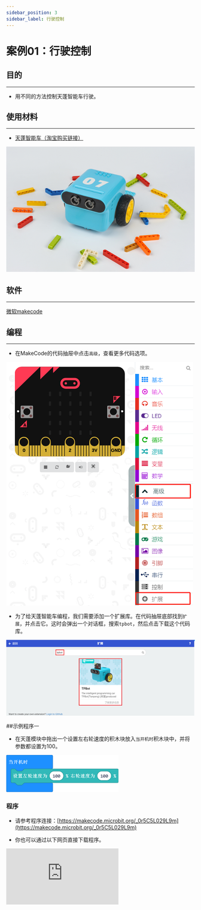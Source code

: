 ```yaml
---
sidebar_position: 3
sidebar_label: 行驶控制
---
```


# 案例01：行驶控制

## 目的
---
- 用不同的方法控制天蓬智能车行驶。

## 使用材料
---

- [天蓬智能车（淘宝购买链接）](https://item.taobao.com/item.htm?ft=t&id=627045784239)



![](./images/TPBot_tianpeng_case_01_01.png)





## 软件
---
[微软makecode](https://makecode.microbit.org/#)


## 编程
---


- 在MakeCode的代码抽屉中点击`高级`，查看更多代码选项。

![](./images/TPBot_tianpeng_case_01_02.png)

- 为了给天蓬智能车编程，我们需要添加一个扩展库。在代码抽屉底部找到`扩展`，并点击它。这时会弹出一个对话框，搜索`tpbot`，然后点击下载这个代码库。

![](./images/TPBot_tianpeng_case_01_03.png)

##示例程序一
- 在天蓬模块中拖出一个设置左右轮速度的积木块放入`当开机时`积木块中，并将参数都设置为100。

![](./images/TPBot_tianpeng_case_01_04.png)

### 程序
- 请参考程序连接：[https://makecode.microbit.org/_0r5C5L029L9m](https://makecode.microbit.org/_0r5C5L029L9m)

- 你也可以通过以下网页直接下载程序。

<div
    style={{
        position: 'relative',
        paddingBottom: '60%',
        overflow: 'hidden',
    }}
>
    <iframe
        src="https://makecode.microbit.org/_UatK2a6cgc7u"
        frameborder="0"
        sandbox="allow-popups allow-forms allow-scripts allow-same-origin"
        style={{
            position: 'absolute',
            width: '100%',
            height: '100%',
        }}
    />
</div>
---

## 结论
---
- 天蓬智能车会一直向前行驶

##示例程序二
- 在天蓬模块中拖出一个`向前进速度为100%持续0秒`的积木块放入`当开机时`积木块中，并将参数都设置为速度100、持续3秒。

![](./images/TPBot_tianpeng_case_01_05.png)

### 程序
- 请参考程序连接：[https://makecode.microbit.org/_XXH3yP66oRRp](https://makecode.microbit.org/_XXH3yP66oRRp)

- 你也可以通过以下网页直接下载程序。

<div
    style={{
        position: 'relative',
        paddingBottom: '60%',
        overflow: 'hidden',
    }}
>
    <iframe
        src="https://makecode.microbit.org/_UatK2a6cgc7u"
        frameborder="0"
        sandbox="allow-popups allow-forms allow-scripts allow-same-origin"
        style={{
            position: 'absolute',
            width: '100%',
            height: '100%',
        }}
    />
</div>
---

## 结论
---

- 天蓬智能车全速前进三秒后停车

##示例程序三
- 在天蓬模块中拖出一个`向前进速度为100%`的积木块放入`当按钮A被按下时`中，然后设置暂停2000ms，然后在天蓬模块中拖出`立刻停车`放入`当按钮A被按下时`中。

![](./images/TPBot_tianpeng_case_01_06.png)

### 程序
- 请参考程序连接：[https://makecode.microbit.org/_6i4awR07MA7E](https://makecode.microbit.org/_6i4awR07MA7E)

- 你也可以通过以下网页直接下载程序。

<div
    style={{
        position: 'relative',
        paddingBottom: '60%',
        overflow: 'hidden',
    }}
>
    <iframe
        src="https://makecode.microbit.org/_6i4awR07MA7E"
        frameborder="0"
        sandbox="allow-popups allow-forms allow-scripts allow-same-origin"
        style={{
            position: 'absolute',
            width: '100%',
            height: '100%',
        }}
    />
</div>
---

## 结论
---

- 当按钮A被按下后，天蓬智能车全速前进两秒后停车

## 思考
---


## 常见问题
---


## 相关阅读
---
